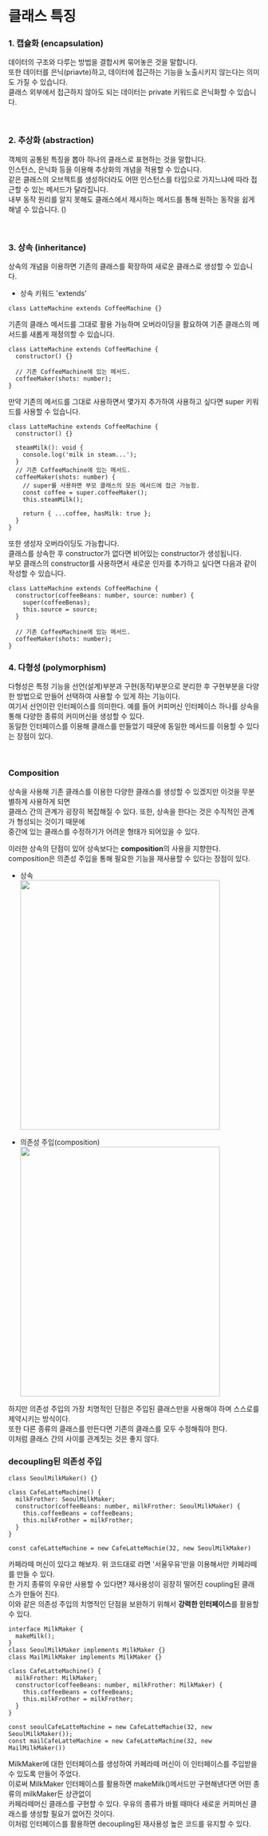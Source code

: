 # 클래스 특징

### 1. 캡슐화 (encapsulation)

데이터의 구조와 다루는 방법을 결합시켜 묶어놓은 것을 말합니다.
</br>
또한 데이터를 은닉(priavte)하고, 데이터에 접근하는 기능을 노출시키지 않는다는 의미도 가질 수 있습니다.
</br>
클래스 외부에서 접근하지 않아도 되는 데이터는 private 키워드로 은닉화할 수 있습니다.

</br>

### 2. 추상화 (abstraction)

객체의 공통된 특징을 뽑아 하나의 클래스로 표현하는 것을 말합니다.
</br>
인스턴스, 은닉화 등을 이용해 추상화의 개념을 적용할 수 있습니다.
</br>
같은 클래스의 오브젝트를 생성하더라도 어떤 인스턴스를 타입으로 가지느냐에 따라 접근할 수 있는 메서드가 달라집니다.
</br>
내부 동작 원리를 알지 못해도 클래스에서 제시하는 메서드를 통해 원하는 동작을 쉽게 해낼 수 있습니다. ()

</br>

### 3. 상속 (inheritance)

상속의 개념을 이용하면 기존의 클래스를 확장하여 새로운 클래스로 생성할 수 있습니다.

- 상속 키워드 'extends'

```tsx
class LatteMachine extends CoffeeMachine {}
```

기존의 클래스 메서드를 그대로 활용 가능하며 오버라이딩을 활요하여 기존 클래스의 메서드를 새롭게 재정의할 수 있습니다.

```tsx
class LatteMachine extends CoffeeMachine {
  constructor() {}

  // 기존 CoffeeMachine에 있는 메서드.
  coffeeMaker(shots: number);
}
```

만약 기존의 메서드를 그대로 사용하면서 몇가지 추가하여 사용하고 싶다면 super 키워드를 사용할 수 있습니다.

```tsx
class LatteMachine extends CoffeeMachine {
  constructor() {}

  steamMilk(): void {
    console.log('milk in steam...');
  }
  // 기존 CoffeeMachine에 있는 메서드.
  coffeeMaker(shots: number) {
    // super를 사용하면 부모 클래스의 모든 메서드에 접근 가능함.
    const coffee = super.coffeeMaker();
    this.steamMilk();

    return { ...coffee, hasMilk: true };
  }
}
```

또한 생성자 오버라이딩도 가능합니다.<br>
클래스를 상속한 후 constructor가 없다면 비어있는 constructor가 생성됩니다. <br>
부모 클래스의 constructor를 사용하면서 새로운 인자를 추가하고 싶다면 다음과 같이 작성할 수 있습니다.

```tsx
class LatteMachine extends CoffeeMachine {
  constructor(coffeeBeans: number, source: number) {
    super(coffeeBenas);
    this.source = source;
  }

  // 기존 CoffeeMachine에 있는 메서드.
  coffeeMaker(shots: number);
}
```

### 4. 다형성 (polymorphism)

다형성은 특정 기능을 선언(설계)부분과 구현(동작)부분으로 분리한 후 구현부분을 다양한 방법으로 만들어 선택하여 사용할 수 있게 하는 기능이다. </br>
여기서 선언이란 인터페이스를 의미한다. 예를 들어 커피머신 인터페이스 하나를 상속을 통해 다양한 종류의 커미머신을 생성할 수 있다. <br>
동일한 인터페이스를 이용해 클래스를 만들었기 때문에 동일한 메서드를 이용할 수 있다는 장점이 있다.

<br>

### Composition

상속을 사용해 기존 클래스를 이용한 다양한 클래스를 생성할 수 있겠지만 이것을 무분별하게 사용하게 되면 <br> 클래스 간의 관계가 굉장히 복잡해질 수 있다. 또한, 상속을 한다는 것은 수직적인 관계가 형성되는 것이기 때문에 <br>
중간에 있는 클래스를 수정하기가 어려운 형태가 되어있을 수 있다. <br>

이러한 상속의 단점이 있어 상속보다는 <b>composition</b>의 사용을 지향한다. <br>
composition은 의존성 주입을 통해 필요한 기능을 재사용할 수 있다는 장점이 있다.

- 상속 <br>
  <img src="https://user-images.githubusercontent.com/79014269/179396745-ba05b6c4-01e1-45f3-b6fb-6929ec834fb4.jpeg" width="400" height="500"/>

- 의존성 주입(composition) <br>
  <img src="https://user-images.githubusercontent.com/79014269/179396767-d6e6b6a9-1607-492b-818c-1a06bcc0a48a.jpeg" width="400" height="500"/>

하지만 의존성 주입의 가장 치명적인 단점은 주입된 클래스만을 사용해야 하며 스스로를 제약시키는 방식이다. <br>
또한 다른 종류의 클래스를 만든다면 기존의 클래스를 모두 수정해줘야 한다. <br>
이처럼 클래스 간의 사이를 관계짓는 것은 좋지 않다.

### decoupling된 의존성 주입

```tsx
class SeoulMilkMaker() {}

class CafeLatteMachine() {
  milkFrother: SeoulMilkMaker;
  constructor(coffeeBeans: number, milkFrother: SeoulMilkMaker) {
    this.coffeeBeans = coffeeBeans;
    this.milkFrother = milkFrother;
  }
}

const cafeLatteMachine = new CafeLatteMachie(32, new SeoulMilkMaker)
```

카페라떼 머신이 있다고 해보자. 위 코드대로 라면 '서울우유'만을 이용해서만 카페라떼를 만들 수 있다. <br>
한 가지 종류의 우유만 사용할 수 있다면? 재사용성이 굉장히 떨어진 coupling된 클래스가 만들어 진다. <Br>
이와 같은 의존성 주입의 치명적인 단점을 보완하기 위해서 <b>강력한 인터페이스</b>를 활용할 수 있다.

```tsx
interface MilkMaker {
  makeMilk();
}
class SeoulMilkMaker implements MilkMaker {}
class MailMilkMaker implements MilkMaker {}

class CafeLatteMachine() {
  milkFrother: MilkMaker;
  constructor(coffeeBeans: number, milkFrother: MilkMaker) {
    this.coffeeBeans = coffeeBeans;
    this.milkFrother = milkFrother;
  }
}

const seoulCafeLatteMachine = new CafeLatteMachie(32, new SeoulMilkMaker());
const mailCafeLatteMachine = new CafeLatteMachine(32, new MailMilkMaker())
```

MilkMaker에 대한 인터페이스를 생성하여 카페라떼 머신이 이 인터페이스를 주입받을 수 있도록 만들어 주었다. <br>
이로써 MilkMaker 인터페이스를 활용하면 makeMilk()메서드만 구현해낸다면 어떤 종류의 milkMaker든 상관없이 <br>
카페라떼머신 클래스를 구현할 수 있다. 우유의 종류가 바뀔 때마다 새로운 커피머신 클래스를 생성할 필요가 없어진 것이다. <br>
이처럼 인터페이스를 활용하면 decoupling된 재사용성 높은 코드를 유지할 수 있다.
